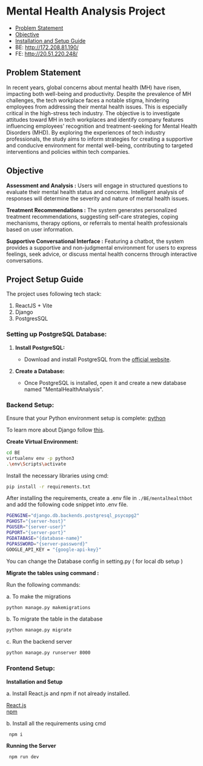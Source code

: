 # Mental Health Analysis Project 

- [Problem Statement](#Problem-Statement)
- [Objective](#objective)
- [Installation and Setup Guide](#Project-Setup-Guide)
- BE: http://172.208.81.190/
- FE: http://20.51.220.248/

## Problem Statement
In recent years, global concerns about mental health (MH) have risen, impacting both well-being and productivity. Despite the prevalence of MH challenges, the tech workplace faces a notable stigma, hindering employees from addressing their mental health issues. This is especially critical in the high-stress tech industry. The objective is to investigate attitudes toward MH in tech workplaces and identify company features influencing employees' recognition and treatment-seeking for Mental Health Disorders (MHD). By exploring the experiences of tech industry professionals, the study aims to inform strategies for creating a supportive and conducive environment for mental well-being, contributing to targeted interventions and policies within tech companies.

## Objective
**Assessment and Analysis :** Users will engage in structured questions to evaluate their mental health status and concerns. Intelligent analysis of responses will determine the severity and nature of mental health issues.

**Treatment Recommendations :** The system generates personalized treatment recommendations, suggesting self-care strategies, coping mechanisms, therapy options, or referrals to mental health professionals based on user information.

**Supportive Conversational Interface :** Featuring a chatbot, the system provides a supportive and non-judgmental environment for users to express feelings, seek advice, or discuss mental health concerns through interactive conversations.

## Project Setup Guide
The project uses following tech stack:
1. ReactJS + Vite
2. Django
3. PostgresSQL

### Setting up PostgreSQL Database:

1. **Install PostgreSQL:**
   - Download and install PostgreSQL from the [official website](https://www.postgresql.org/download/).

2. **Create a Database:**
   - Once PostgreSQL is installed, open it and create a new database named "MentalHealthAnalysis".

### Backend Setup:

Ensure that your Python environment setup is complete: [python](https://www.python.org/downloads/)

To learn more about Django  follow [this](https://www.w3schools.com/django/django_getstarted.php). 

**Create Virtual Environment:**

   ```bash
   cd BE
   virtualenv env -p python3
   .\env\Scripts\activate
   ```

Install the necessary libraries using cmd:
   ```bash
   pip install -r requirements.txt
   ```
    
After installing the requirements, create a .env file in `./BE/mentalhealthbot` and add the following code snippet into .env file.

```bash
PGENGINE="django.db.backends.postgresql_psycopg2"
PGHOST="{server-host}"
PGUSER="{server-user}"
PGPORT="{server-port}"
PGDATABASE="{database-name}"
PGPASSWORD="{server-password}"
GOOGLE_API_KEY = "{google-api-key}"
```

 You can change the Database config in setting.py ( for local db setup ) 

**Migrate the tables using command :**

Run the following commands:

  a. To make the migrations 
  ```bash
  python manage.py makemigrations
   ```
  b. To migrate the table in the database
   ```bash
  python manage.py migrate
   ```
 c. Run the backend server
  ```bash
  python manage.py runserver 8000
   ```

### Frontend Setup:

**Installation and Setup**

a. Install React.js and npm if not already installed.

[React.js](https://reactjs.org/)
<br>[npm](https://www.npmjs.com/)

b. Install all the requirements using cmd
 ```bash
  npm i
 ```

**Running the Server**
 ```bash
  npm run dev
 ```






 



